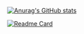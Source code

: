 <!-- ### Hi there 👋 -->
[![Anurag's GitHub stats](https://github-readme-stats.vercel.app/api?username=creamray&theme=dracula&show_icons=true)](https://github.com/creamray/creamray)

[![Readme Card](https://github-readme-stats.vercel.app/api/pin/?username=creamray&repo=eduscan&theme=dracula&show_owner=true)](https://github.com/creamray/eduscan)

<!--
**creamray/creamray** is a ✨ _special_ ✨ repository because its `README.md` (this file) appears on your GitHub profile.

Here are some ideas to get you started:

- 🔭 I’m currently working on ...
- 🌱 I’m currently learning ...
- 👯 I’m looking to collaborate on ...
- 🤔 I’m looking for help with ...
- 💬 Ask me about ...
- 📫 How to reach me: ...
- 😄 Pronouns: ...
- ⚡ Fun fact: ...
-->
